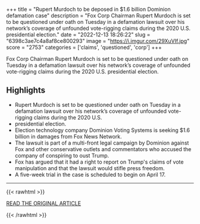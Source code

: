 +++
title = "Rupert Murdoch to be deposed in $1.6 billion Dominion defamation case"
description = "Fox Corp Chairman Rupert Murdoch is set to be questioned under oath on Tuesday in a defamation lawsuit over his network’s coverage of unfounded vote-rigging claims during the 2020 U.S. presidential election."
date = "2022-12-13 18:26:22"
slug = "6398c3ae7c4a8af8ce800293"
image = "https://i.imgur.com/29XuVIf.jpg"
score = "2753"
categories = ['claims', 'questioned', 'corp']
+++

Fox Corp Chairman Rupert Murdoch is set to be questioned under oath on Tuesday in a defamation lawsuit over his network’s coverage of unfounded vote-rigging claims during the 2020 U.S. presidential election.

## Highlights

- Rupert Murdoch is set to be questioned under oath on Tuesday in a defamation lawsuit over his network’s coverage of unfounded vote-rigging claims during the 2020 U.S.
- presidential election.
- Election technology company Dominion Voting Systems is seeking $1.6 billion in damages from Fox News Network.
- The lawsuit is part of a multi-front legal campaign by Dominion against Fox and other conservative outlets and commentators who accused the company of conspiring to oust Trump.
- Fox has argued that it had a right to report on Trump's claims of vote manipulation and that the lawsuit would stifle press freedom.
- A five-week trial in the case is scheduled to begin on April 17.

---

{{< rawhtml >}}
  <p class="article-category">
    <a target="_blank" href="https://www.reuters.com/legal/rupert-murdoch-be-deposed-16-billion-dominion-defamation-case-2022-12-13/">READ THE ORIGINAL ARTICLE</a>
  </p>
{{< /rawhtml >}}

